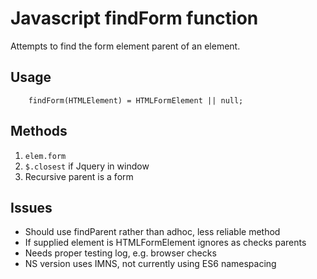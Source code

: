 # Javascript findForm function
Attempts to find the form element parent of an element.
## Usage
```
    findForm(HTMLElement) = HTMLFormElement || null;
```

## Methods

1. `elem.form`
2. `$.closest` if Jquery in window
3. Recursive parent is a form
## Issues

* Should use findParent rather than adhoc, less reliable method
* If supplied element is HTMLFormElement ignores as checks parents
* Needs proper testing log, e.g. browser checks
* NS version uses IMNS, not currently using ES6 namespacing

